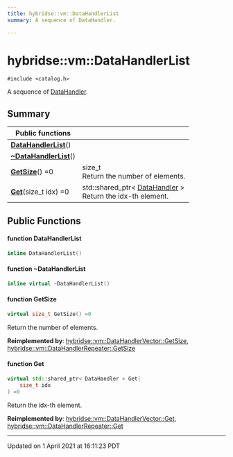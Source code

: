 ```yaml
---
title: hybridse::vm::DataHandlerList
summary: A sequence of DataHandler. 

---
```

# hybridse::vm::DataHandlerList



`#include <catalog.h>`

A sequence of [DataHandler](/hybridse/usage/api/c++/Classes/classhybridse_1_1vm_1_1_data_handler.md). 
## Summary


|  Public functions|            |
| -------------- | -------------- |
|**[DataHandlerList](/hybridse/usage/api/c++/Classes/classhybridse_1_1vm_1_1_data_handler_list.md#function-datahandlerlist)**()|  |
|**[~DataHandlerList](/hybridse/usage/api/c++/Classes/classhybridse_1_1vm_1_1_data_handler_list.md#function-~datahandlerlist)**()|  |
|**[GetSize](/hybridse/usage/api/c++/Classes/classhybridse_1_1vm_1_1_data_handler_list.md#function-getsize)**() =0| size_t <br>Return the number of elements.  |
|**[Get](/hybridse/usage/api/c++/Classes/classhybridse_1_1vm_1_1_data_handler_list.md#function-get)**(size_t idx) =0| std::shared_ptr< [DataHandler](/hybridse/usage/api/c++/Classes/classhybridse_1_1vm_1_1_data_handler.md) > <br>Return the idx-th element.  |

## Public Functions

#### function DataHandlerList

```cpp
inline DataHandlerList()
```


#### function ~DataHandlerList

```cpp
inline virtual ~DataHandlerList()
```


#### function GetSize

```cpp
virtual size_t GetSize() =0
```

Return the number of elements. 

**Reimplemented by**: [hybridse::vm::DataHandlerVector::GetSize](/hybridse/usage/api/c++/Classes/classhybridse_1_1vm_1_1_data_handler_vector.md#function-getsize), [hybridse::vm::DataHandlerRepeater::GetSize](/hybridse/usage/api/c++/Classes/classhybridse_1_1vm_1_1_data_handler_repeater.md#function-getsize)


#### function Get

```cpp
virtual std::shared_ptr< DataHandler > Get(
    size_t idx
) =0
```

Return the idx-th element. 

**Reimplemented by**: [hybridse::vm::DataHandlerVector::Get](/hybridse/usage/api/c++/Classes/classhybridse_1_1vm_1_1_data_handler_vector.md#function-get), [hybridse::vm::DataHandlerRepeater::Get](/hybridse/usage/api/c++/Classes/classhybridse_1_1vm_1_1_data_handler_repeater.md#function-get)


-------------------------------

Updated on  1 April 2021 at 16:11:23 PDT
